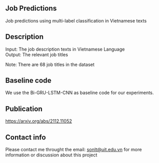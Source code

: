 ## Job Predictions 
Job predictions using multi-label classification in Vietnamese texts   

## Description 
Input: The job description texts in Vietnamese Language   
Output: The relevant job titles   

Note: There are 68 job titles in the dataset  

## Baseline code 
We use the Bi-GRU-LSTM-CNN as baseline code for our experiments.   

## Publication
https://arxiv.org/abs/2112.11052   

## Contact info  
Please contact me throught the email: sonlt@uit.edu.vn for more information or discussion about this project    
